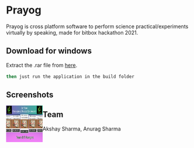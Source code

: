 # Prayog

Prayog is cross platform software to perform science practical/experiments virtually by speaking, made for bitbox hackathon 2021.

## Download for windows


Extract the .rar file from [here](https://akshaysharmadev.itch.io/prayog).

```bash
then just run the application in the build folder
```

## Screenshots

<img align="left" width="100" height="100" src="https://github.com/AkshaySharmaDEV/Prayog3d/blob/main/screenshots/1.JPG">


## Team
Akshay Sharma,
Anurag Sharma
